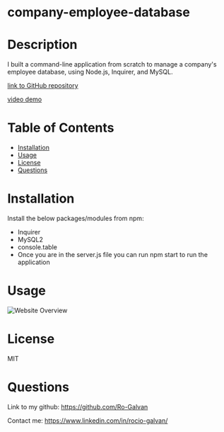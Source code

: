 # company-employee-database


# Description
  I built a command-line application from scratch to manage a company's employee database, using Node.js, Inquirer, and MySQL.

[link to GitHub repository](https://github.com/Ro-Galvan/company-employee-database)

[video demo](#)

# Table of Contents
  - [Installation](#installation)
  - [Usage](#usage)
  - [License](#license)
  - [Questions](#questions)
# Installation
  Install the below packages/modules from npm:
- Inquirer 
- MySQL2 
- console.table
- Once you are in the server.js file you can run npm start to run the application

# Usage
![Website Overview](./)
# License
 MIT
# Questions
  Link to my github:
  https://github.com/Ro-Galvan
 
  Contact me:
  https://www.linkedin.com/in/rocio-galvan/ 